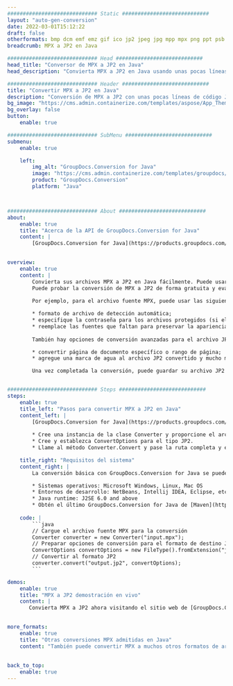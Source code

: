 ```yaml
---
############################# Static ############################
layout: "auto-gen-conversion"
date: 2022-03-01T15:12:22
draft: false
otherformats: bmp dcm emf emz gif ico jp2 jpeg jpg mpp mpx png ppt psb psd svg svgz tga tif tiff webp wmf wmz xer
breadcrumb: MPX a JP2 en Java

############################# Head ############################
head_title: "Conversor de MPX a JP2 en Java"
head_description: "Convierta MPX a JP2 en Java usando unas pocas líneas de código. Utilice la API de conversión de documentos de GroupDocs para convertir más de 160 formatos de archivo."

############################# Header ############################
title: "Convertir MPX a JP2 en Java"
description: "Conversión de MPX a JP2 con unas pocas líneas de código Java"
bg_image: "https://cms.admin.containerize.com/templates/aspose/App_Themes/V3/images/bg/header1.png"
bg_overlay: false
button:
    enable: true

############################# SubMenu ############################
submenu:
    enable: true

    left:
        img_alt: "GroupDocs.Conversion for Java"
        image: "https://cms.admin.containerize.com/templates/groupdocs/images/product-logos/90x90-noborder/groupdocs-conversion-java.png"
        product: "GroupDocs.Conversion"
        platform: "Java"



############################# About ############################
about:
    enable: true
    title: "Acerca de la API de GroupDocs.Conversion for Java"
    content: |
        [GroupDocs.Conversion for Java](https://products.groupdocs.com/conversion/java/) se puede usar para convertir Microsoft Word, Excel, PowerPoint, PDF, Visio y otros formatos. GroupDocs.Conversion es una API independiente que es adecuada para sistemas internos y de back-end donde se requiere un alto rendimiento. No depende de ningún software como Microsoft u Open Office.
    

overview:
    enable: true
    content: |
        Convierta sus archivos MPX a JP2 en Java fácilmente. Puede usar solo un par de líneas de código Java en cualquier plataforma de su elección, como Windows, Linux, macOS.
        Puede probar la conversión de MPX a JP2 de forma gratuita y evaluar la calidad de los resultados de la conversión. Junto con los escenarios de conversión de archivos simples, puede probar opciones más avanzadas para cargar el archivo de origen MPX y para guardar el resultado de salida JP2. 
        
        Por ejemplo, para el archivo fuente MPX, puede usar las siguientes opciones de carga:

        * formato de archivo de detección automática;
        * especifique la contraseña para los archivos protegidos (si el formato de archivo lo admite);
        * reemplace las fuentes que faltan para preservar la apariencia del documento.
        
        También hay opciones de conversión avanzadas para el archivo JP2:

        * convertir página de documento específico o rango de página;
        * agregue una marca de agua al archivo JP2 convertido y mucho más.

        Una vez completada la conversión, puede guardar su archivo JP2 en la ruta del archivo local o en cualquier almacenamiento de terceros como FTP, Amazon S3, Google Drive, Dropbox, etc. Tenga en cuenta que para convertir MPX a JP2 no es necesario instalar ningún software adicional, como MS Office, Open Office, Adobe Acrobat Reader, etc.


############################# Steps ############################
steps:
    enable: true
    title_left: "Pasos para convertir MPX a JP2 en Java"
    content_left: |
        [GroupDocs.Conversion for Java](https://products.groupdocs.com/conversion/java/) facilita a los desarrolladores convertir un archivo MPX a JP2 con unas pocas líneas de código.
        
        * Cree una instancia de la clase Converter y proporcione el archivo MPX con la ruta completa
        * Cree y establezca ConvertOptions para el tipo JP2.
        * Llame al método Converter.Convert y pase la ruta completa y el formato (JP2) como parámetro

    title_right: "Requisitos del sistema"
    content_right: |
        La conversión básica con GroupDocs.Conversion for Java se puede realizar en unos pocos pasos simples. Nuestras API son compatibles con todas las principales plataformas y sistemas operativos. Antes de ejecutar el código a continuación, asegúrese de tener instalados los siguientes requisitos previos en su sistema.

        * Sistemas operativos: Microsoft Windows, Linux, Mac OS
        * Entornos de desarrollo: NetBeans, Intellij IDEA, Eclipse, etc.
        * Java runtime: J2SE 6.0 and above
        * Obtén el último GroupDocs.Conversion for Java de [Maven](https://repository.groupdocs.com/webapp/#/artifacts/browse/tree/General/repo/com/groupdocs/groupdocs-conversion)
         
    code: |
        ```java    
        // Cargue el archivo fuente MPX para la conversión
        Converter converter = new Converter("input.mpx");
        // Preparar opciones de conversión para el formato de destino JP2
        ConvertOptions convertOptions = new FileType().fromExtension("jp2").getConvertOptions();
        // Convertir al formato JP2
        converter.convert("output.jp2", convertOptions);
        ```

demos:
    enable: true
    title: "MPX a JP2 demostración en vivo"
    content: |
       Convierta MPX a JP2 ahora visitando el sitio web de [GroupDocs.Conversion App](https://products.groupdocs.app/conversion/family). La demostración en línea tiene las siguientes ventajas
          

more_formats:
    enable: true
    title: "Otras conversiones MPX admitidas en Java"
    content: "También puede convertir MPX a muchos otros formatos de archivo. Consulte la lista a continuación."
       
       
back_to_top:
    enable: true
---
```

